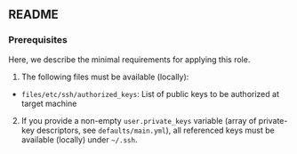 ## README

### Prerequisites

Here, we describe the minimal requirements for applying this role.

1. The following files must be available (locally):
 * `files/etc/ssh/authorized_keys`: List of public keys to be authorized at target machine

2. If you provide a non-empty `user.private_keys` variable (array of private-key descriptors, see `defaults/main.yml`), 
   all referenced keys must be available (locally) under `~/.ssh`.

